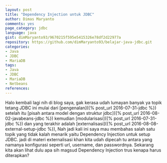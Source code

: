 ```yaml
---
layout: post
title: "Dependency Injection untuk JDBC"
author: Dimas Maryanto
comments: yes
page_category: jdbc
language: java
gist: dimMaryanto93/9670215f595e5415326e78df2d22977a
repository: https://github.com/dimMaryanto93/belajar-java-jdbc.git
categories:
- Java
- JDBC
- MariaDB
tags:
- Java
- JDBC
- MariaDB
- Netbeans
references:
---
```


Halo kembali lagi nih di blog saya, gak kerasa udah lumayan banyak ya topik tetang JDBC ini mulai dari [pengenalan]({% post_url 2016-07-31-jdbc %}) setelah itu [pisah antara model dengan struktur jdbc]({% post_url 2016-08-02-javabeans-jdbc %}) kemudian [modularisasi]({% post_url 2016-07-31-jdbc %}) dan yang terakhir adalah [externalisasi]({% post_url 2016-08-08-external-setup-jdbc %}), Nah jadi kali ini saya mau membahas salah satu topik yang tidak kalah menarik yaitu Dependency Injection untuk setup JDBC. jadi di materi externalisasi khan kita udah dipecah tu antara yang namanya konfigurasi seperti url, username, dan passwordnya. Sekarang kita akan lihat dulu apa sih magsud Dependency Injection trus kenapa harus diterapkan?

<!--more-->
